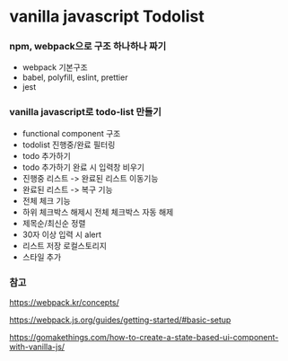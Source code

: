 # vanilla javascript Todolist

### npm, webpack으로 구조 하나하나 짜기

- webpack 기본구조
- babel, polyfill, eslint, prettier
- jest

### vanilla javascript로 todo-list 만들기

- functional component 구조
- todolist 진행중/완료 필터링
- todo 추가하기
- todo 추가하기 완료 시 입력창 비우기
- 진행중 리스트 -> 완료된 리스트 이동기능
- 완료된 리스트 -> 복구 기능
- 전체 체크 기능
- 하위 체크박스 해제시 전체 체크박스 자동 해제
- 제목순/최신순 정렬
- 30자 이상 입력 시 alert
- 리스트 저장 로컬스토리지
- 스타일 추가

### 참고

https://webpack.kr/concepts/

https://webpack.js.org/guides/getting-started/#basic-setup

https://gomakethings.com/how-to-create-a-state-based-ui-component-with-vanilla-js/
